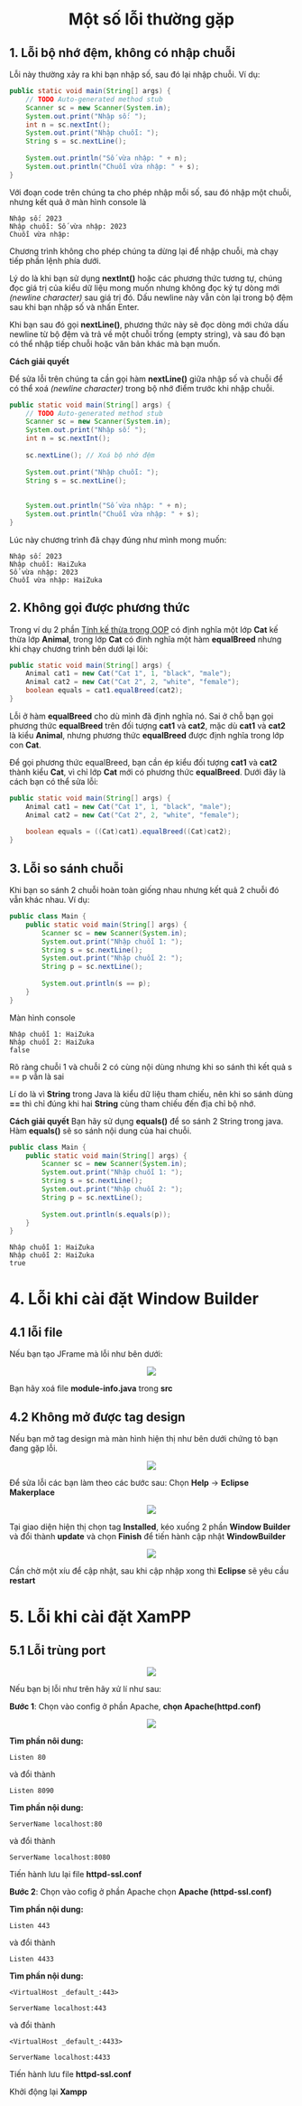 <div align="center">

# Một số lỗi thường gặp

</div>

## 1. Lỗi bộ nhớ đệm, không có nhập chuỗi 

Lỗi này thường xảy ra khi bạn nhập số, sau đó lại nhập chuỗi.
Ví dụ:

```java
public static void main(String[] args) {
    // TODO Auto-generated method stub
    Scanner sc = new Scanner(System.in);
    System.out.print("Nhập số: ");
    int n = sc.nextInt();
    System.out.print("Nhập chuỗi: ");
    String s = sc.nextLine();
    
    System.out.println("Số vừa nhập: " + n);
    System.out.println("Chuỗi vừa nhập: " + s);
}
```

Với đoạn code trên chúng ta cho phép nhập mỗi số, sau đó nhập một chuỗi, nhưng kết quả ở màn hình console là

```text
Nhập số: 2023
Nhập chuỗi: Số vừa nhập: 2023
Chuỗi vừa nhập: 
```

Chương trình không cho phép chúng ta dừng lại để nhập chuỗi, mà chạy tiếp phần lệnh phía dưới.

Lý do là khi bạn sử dụng **nextInt()** hoặc các phương thức tương tự, chúng đọc giá trị của kiểu dữ liệu mong muốn nhưng không đọc ký tự dòng mới *(newline character)* sau giá trị đó. Dấu newline này vẫn còn lại trong bộ đệm sau khi bạn nhập số và nhấn Enter.

Khi bạn sau đó gọi **nextLine()**, phương thức này sẽ đọc dòng mới chứa dấu newline từ bộ đệm và trả về một chuỗi trống (empty string), và sau đó bạn có thể nhập tiếp chuỗi hoặc văn bản khác mà bạn muốn.

**Cách giải quyết**

Để sửa lỗi trên chúng ta cần gọi hàm **nextLine()** giữa nhập số và chuỗi để có thể xoá *(newline character)* trong bộ nhớ điểm trước khi nhập chuỗi.

```java
public static void main(String[] args) {
    // TODO Auto-generated method stub
    Scanner sc = new Scanner(System.in);
    System.out.print("Nhập số: ");
    int n = sc.nextInt();
    
    sc.nextLine(); // Xoá bộ nhớ đệm
    
    System.out.print("Nhập chuỗi: ");
    String s = sc.nextLine();
    
    
    System.out.println("Số vừa nhập: " + n);
    System.out.println("Chuỗi vừa nhập: " + s);
}
```

Lúc này chương trình đã chạy đúng như mình mong muốn:

```text
Nhập số: 2023
Nhập chuỗi: HaiZuka
Số vừa nhập: 2023
Chuỗi vừa nhập: HaiZuka
```

## 2. Không gọi được phương thức

Trong ví dụ 2 phần [Tính kế thừa trong OOP](./oop-inheritance/) có định nghĩa một lớp **Cat** kế thừa lớp **Animal**, trong lớp **Cat** có đinh nghĩa một hàm **equalBreed** nhưng khi chạy chương trình bên dưới lại lôi:

```java
public static void main(String[] args) {
    Animal cat1 = new Cat("Cat 1", 1, "black", "male");
    Animal cat2 = new Cat("Cat 2", 2, "white", "female");
    boolean equals = cat1.equalBreed(cat2);
}
```

Lỗi ở hàm **equalBreed** cho dù mình đã định nghĩa nó.
Sai ở chỗ bạn gọi phương thức **equalBreed** trên đối tượng **cat1** và **cat2**, mặc dù **cat1** và **cat2** là kiểu **Animal**, nhưng phương thức **equalBreed** được định nghĩa trong lớp con **Cat**.

Để gọi phương thức equalBreed, bạn cần ép kiểu đối tượng **cat1** và **cat2** thành kiểu **Cat**, vì chỉ lớp **Cat** mới có phương thức **equalBreed**. Dưới đây là cách bạn có thể sửa lỗi:

```java
public static void main(String[] args) {
    Animal cat1 = new Cat("Cat 1", 1, "black", "male");
    Animal cat2 = new Cat("Cat 2", 2, "white", "female");
    
    boolean equals = ((Cat)cat1).equalBreed((Cat)cat2);
}
```

## 3. Lỗi so sánh chuỗi

Khi bạn so sánh 2 chuỗi hoàn toàn giống nhau nhưng kết quả 2 chuỗi đó vẫn khác nhau.
Ví dụ:
```java
public class Main {
	public static void main(String[] args) {
		Scanner sc = new Scanner(System.in);
		System.out.print("Nhập chuỗi 1: ");
		String s = sc.nextLine();
		System.out.print("Nhập chuỗi 2: ");
		String p = sc.nextLine();
		
		System.out.println(s == p);
	}
}
```
Màn hình console
```text
Nhập chuỗi 1: HaiZuka
Nhập chuỗi 2: HaiZuka
false
```

Rõ ràng chuỗi 1 và chuỗi 2 có cùng nội dùng nhưng khi so sánh thì kết quả s == p vẫn là sai

Lí do là vì **String** trong Java là kiểu dữ liệu tham chiếu, nên khi so sánh dùng **==** thì chỉ đúng khi hai **String** cùng tham chiếu đến địa chỉ bộ nhớ.

**Cách giải quyết**
Bạn hãy sử dụng **equals()** để so sánh 2 String trong java. Hàm **equals()** sẽ so sánh nội dung của hai chuỗi.

```java
public class Main {
	public static void main(String[] args) {
		Scanner sc = new Scanner(System.in);
		System.out.print("Nhập chuỗi 1: ");
		String s = sc.nextLine();
		System.out.print("Nhập chuỗi 2: ");
		String p = sc.nextLine();
		
		System.out.println(s.equals(p));
	}
}
```

```text
Nhập chuỗi 1: HaiZuka
Nhập chuỗi 2: HaiZuka
true
```

# 4. Lỗi khi cài đặt Window Builder

## 4.1 lỗi file
Nếu bạn tạo JFrame mà lỗi như bên dưới:

<div align="center"><img src="./assets/WindowBuilder/WindowBuilder14.png"></div>

Bạn hãy xoá file **module-info.java** trong **src**

## 4.2 Không mở được tag design

Nếu bạn mở tag design mà màn hình hiện thị như bên dưới chứng tỏ bạn đang gặp lỗi.

<div align="center"><img src="./assets/WindowBuilder/WindowBuilder7.png"></div>

Để sửa lỗi các bạn làm theo các bước sau:
Chọn **Help** -> **Eclipse Makerplace**

<div align="center"><img src="./assets/WindowBuilder/WindowBuilder8.png"></div>


Tại giao diện hiện thị chọn tag **Installed**, kéo xuống 2 phần **Window Builder** và đổi thành **update** và chọn **Finish** để tiến hành cập nhật **WindowBuilder**

<div align="center"><img src="./assets/WindowBuilder/WindowBuilder9.png"></div>

Cần chờ một xíu để cập nhật, sau khi cập nhập xong thì **Eclipse** sẽ yêu cầu **restart**

# 5. Lỗi khi cài đặt XamPP

## 5.1 Lỗi trùng port

<div align="center"><img src="./assets/xampp/xampp1.png"></div>

Nếu bạn bị lỗi như trên hãy xử lí như sau:

**Bước 1**: Chọn vào config ở phần Apache, **chọn Apache(httpd.conf)**
<div align="center"><img src="./assets/xampp/xampp2.png"></div>

**Tìm phần nôi dung:**

```text
Listen 80
```
và đổi thành

```text
Listen 8090
```

**Tìm phần nội dung:**

```text
ServerName localhost:80
```

và đổi thành

```text
ServerName localhost:8080
```

Tiến hành lưu lại file **httpd-ssl.conf**

**Bước 2**: Chọn vào cofig ở phần Apache chọn **Apache (httpd-ssl.conf)**

**Tìm phần nội dung:**

```text
Listen 443
```

và đổi thành

```text
Listen 4433
```

**Tìm phần nội dung:**

```text
<VirtualHost _default_:443>

ServerName localhost:443
```

và đổi thành

```text
<VirtualHost _default_:4433>

ServerName localhost:4433
```
Tiến hành lưu file **httpd-ssl.conf**

Khởi động lại **Xampp**
